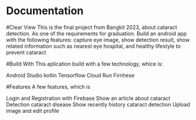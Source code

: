 # Documentation
#Clear View
This is the final project from Bangkit 2023, about cataract detection. As one of the requirements for graduation. Build an android app with the following features: capture eye image, show detection result, show related information such as nearest eye hospital, and healthy lifestyle to prevent cataract

#Build With
This aplication build with a few technology, whice is:

Android Studio
kotlin
Tensorflow
Cloud Run
Firnhese

#Features
A few features, which is

Login and Registration with Firebase
Show an article about cataract
Detection cataract disease
Show recently history cataract detection
Upload image and edit profile
